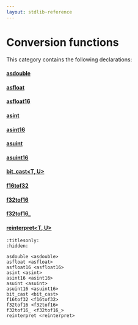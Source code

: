 ```yaml
---
layout: stdlib-reference
---
```

# Conversion functions

This category contains the following declarations:

#### [asdouble](asdouble.html)

#### [asfloat](asfloat.html)

#### [asfloat16](asfloat16.html)

#### [asint](asint.html)

#### [asint16](asint16.html)

#### [asuint](asuint.html)

#### [asuint16](asuint16.html)

#### [bit\_cast\<T, U\>](bit_cast.html)

#### [f16tof32](f16tof32.html)

#### [f32tof16](f32tof16.html)

#### [f32tof16\_](f32tof16_.html)

#### [reinterpret\<T, U\>](reinterpret.html)


```{toctree}
:titlesonly:
:hidden:

asdouble <asdouble>
asfloat <asfloat>
asfloat16 <asfloat16>
asint <asint>
asint16 <asint16>
asuint <asuint>
asuint16 <asuint16>
bit_cast <bit_cast>
f16tof32 <f16tof32>
f32tof16 <f32tof16>
f32tof16_ <f32tof16_>
reinterpret <reinterpret>
```
